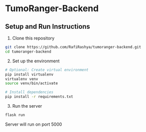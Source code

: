 # TumoRanger-Backend

## **Setup and Run Instructions**

1. Clone this repository

```bash
git clone https://github.com/RafiRashya/tumoranger-backend.git
cd tumoranger-backend
```

2. Set up the environment

```bash
# Optional: Create virtual environment
pip install virtualenv
virtualenv venv
source venv/bin/activate

# Install dependencies
pip install -r requirements.txt
```

3. Run the server

```bash
flask run
```

Server will run on port 5000
